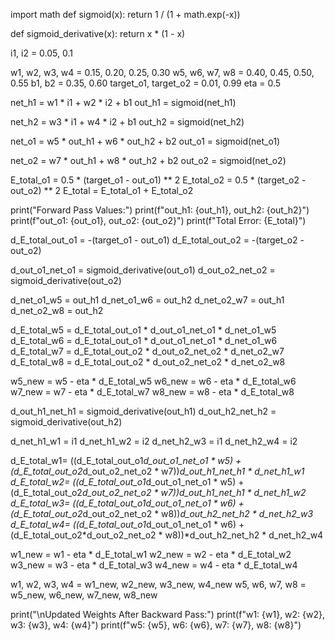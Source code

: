 import math
def sigmoid(x):
    return 1 / (1 + math.exp(-x))

def sigmoid_derivative(x):
    return x * (1 - x)

i1, i2 = 0.05, 0.1

w1, w2, w3, w4 = 0.15, 0.20, 0.25, 0.30
w5, w6, w7, w8 = 0.40, 0.45, 0.50, 0.55
b1, b2 = 0.35, 0.60
target_o1, target_o2 = 0.01, 0.99
eta = 0.5

net_h1 = w1 * i1 + w2 * i2 + b1
out_h1 = sigmoid(net_h1)

net_h2 = w3 * i1 + w4 * i2 + b1
out_h2 = sigmoid(net_h2)

net_o1 = w5 * out_h1 + w6 * out_h2 + b2
out_o1 = sigmoid(net_o1)

net_o2 = w7 * out_h1 + w8 * out_h2 + b2
out_o2 = sigmoid(net_o2)

E_total_o1 = 0.5 * (target_o1 - out_o1) ** 2
E_total_o2 = 0.5 * (target_o2 - out_o2) ** 2
E_total = E_total_o1 + E_total_o2

print("Forward Pass Values:")
print(f"out_h1: {out_h1}, out_h2: {out_h2}")
print(f"out_o1: {out_o1}, out_o2: {out_o2}")
print(f"Total Error: {E_total}")

d_E_total_out_o1 = -(target_o1 - out_o1)
d_E_total_out_o2 = -(target_o2 - out_o2)

d_out_o1_net_o1 = sigmoid_derivative(out_o1)
d_out_o2_net_o2 = sigmoid_derivative(out_o2)

d_net_o1_w5 = out_h1
d_net_o1_w6 = out_h2
d_net_o2_w7 = out_h1
d_net_o2_w8 = out_h2

d_E_total_w5 = d_E_total_out_o1 * d_out_o1_net_o1 * d_net_o1_w5
d_E_total_w6 = d_E_total_out_o1 * d_out_o1_net_o1 * d_net_o1_w6
d_E_total_w7 = d_E_total_out_o2 * d_out_o2_net_o2 * d_net_o2_w7
d_E_total_w8 = d_E_total_out_o2 * d_out_o2_net_o2 * d_net_o2_w8

w5_new = w5 - eta * d_E_total_w5
w6_new = w6 - eta * d_E_total_w6
w7_new = w7 - eta * d_E_total_w7
w8_new = w8 - eta * d_E_total_w8

d_out_h1_net_h1 = sigmoid_derivative(out_h1)
d_out_h2_net_h2 = sigmoid_derivative(out_h2)

d_net_h1_w1 = i1
d_net_h1_w2 = i2
d_net_h2_w3 = i1
d_net_h2_w4 = i2

d_E_total_w1= ((d_E_total_out_o1*d_out_o1_net_o1 * w5) + (d_E_total_out_o2*d_out_o2_net_o2 * w7))*d_out_h1_net_h1 * d_net_h1_w1
d_E_total_w2= ((d_E_total_out_o1*d_out_o1_net_o1 * w5) + (d_E_total_out_o2*d_out_o2_net_o2 * w7))*d_out_h1_net_h1 * d_net_h1_w2
d_E_total_w3= ((d_E_total_out_o1*d_out_o1_net_o1 * w6) + (d_E_total_out_o2*d_out_o2_net_o2 * w8))*d_out_h2_net_h2 * d_net_h2_w3
d_E_total_w4= ((d_E_total_out_o1*d_out_o1_net_o1 * w6) + (d_E_total_out_o2*d_out_o2_net_o2 * w8))*d_out_h2_net_h2 * d_net_h2_w4

w1_new = w1 - eta * d_E_total_w1
w2_new = w2 - eta * d_E_total_w2
w3_new = w3 - eta * d_E_total_w3
w4_new = w4 - eta * d_E_total_w4

w1, w2, w3, w4 = w1_new, w2_new, w3_new, w4_new
w5, w6, w7, w8 = w5_new, w6_new, w7_new, w8_new

print("\nUpdated Weights After Backward Pass:")
print(f"w1: {w1}, w2: {w2}, w3: {w3}, w4: {w4}")
print(f"w5: {w5}, w6: {w6}, w7: {w7}, w8: {w8}")
